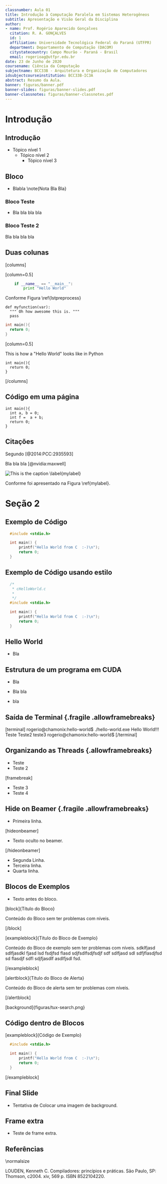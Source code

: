 ```yaml
---
classnumber: Aula 01
title: Introdução à Computação Paralela em Sistemas Heterogêneos
subtitle: Apresentação e Visão Geral da Disciplina
author:
- name: Prof. Rogério Aparecido Gonçalves
  citation: R. A. GONÇALVES
  id: 1
  affiliation: Universidade Tecnológica Federal do Paraná (UTFPR)
  department: Departamento de Computação (DACOM)
  citystatecountry: Campo Mourão - Paraná - Brasil
  email: rogerioag@utfpr.edu.br
date: 23 de Junho de 2020
coursename: Ciência da Computação
subjectname: BCC33B - Arquitetura e Organização de Computadores
idsubjectcourseinstitution: BCC33B-IC3A
abstract: Resumo da Aula.
banner: figuras/banner.pdf
banner-slides: figuras/banner-slides.pdf
banner-classnotes: figuras/banner-classnotes.pdf
---
```


# Introdução

## Introdução

* Tópico nível 1
  + Tópico nível 2
    - Tópico nível 3

## Bloco

* Blabla
  \note{Nota Bla Bla}

### Bloco Teste

* Bla bla bla bla

### Bloco Teste 2
Bla bla bla bla

## Duas colunas

[columns]

[column=0.5]

~~~~python
    if __name__ == "__main__":
        print "Hello World"
~~~~

Conforme Figura \ref{lstpreprocess}

~~~~{.python .numberLines caption="The preprocessing step" label=lstpreprocess}
def myfunction(var):
  """ Oh how awesome this is. """
  pass
~~~~

~~~~{.C .numberLines caption="This is a caption"}
int main(){
  return 0;
}
~~~~

[column=0.5]

This is how a "Hello World" looks like in Python

```Pseudo
int main(){
  return 0;
}
```
[/columns]

## Código em uma página

```{.Pseudo caption="This is a Pseudo"}
int main(){
  int a, b = 0;
  int f =  a + b;
  return 0;
}
```

## Citações

Segundo [@2014:PCC:2935593] 

Bla bla bla [@nvidia:maxwell]

![This is the caption \label{mylabel}](figuras/fig.png)

Conforme foi apresentado na Figura \ref{mylabel}.

# Seção 2

## Exemplo de Código

```c
  #include <stdio.h>

  int main() {
      printf("Hello World from C  :-)\n");
      return 0;
  }
```

## Exemplo de Código usando estilo

```{.c caption="Código" style=C basicstyle=\scriptsize\ttfamily}
  /*
   * cHelloWorld.c
   *
   */
  #include <stdio.h>

  int main() {
      printf("Hello World from C  :-)\n");
      return 0;
  }
```

## Hello World

* Bla

## Estrutura de um programa em CUDA

* Bla
+ Bla bla
- bla

## Saída de Terminal {.fragile .allowframebreaks}

[terminal]
rogerio@chamonix:hello-world$  ./hello-world.exe
Hello World!!!
Teste
Teste2
teste3
rogerio@chamonix:hello-world$
[/terminal]

## Organizando as Threads {.allowframebreaks}
* Teste
* Teste 2

[framebreak]

* Teste 3
* Teste 4

## Hide on Beamer {.fragile .allowframebreaks}

* Primeira linha.

[hideonbeamer]

* Texto oculto no beamer.

[/hideonbeamer]

* Segunda Linha.
* Terceira linha.
* Quarta linha.

## Blocos de Exemplos

* Texto antes do bloco.

[block]{Título do Bloco}

Conteúdo do Bloco sem ter problemas com níveis.

[/block]

[exampleblock]{Título do Bloco de Exemplo}

Conteúdo do Bloco de exemplo sem ter problemas com níveis. sdklfjasd sdlfjasdkl fjasd lsd fsdjfsd flasd sdjfsdlfsdjfsdjf sdf sdlfjasd sdl sdfjflasdjfsd sd flasdjf sdfl sdjfjasdlf asdlfjsdl fsd.

[/exampleblock]

[alertblock]{Título do Bloco de Alerta}

Conteúdo do Bloco de alerta sem ter problemas com níveis.

[/alertblock]

[background]{figuras/tux-search.png}

## Código dentro de Blocos

[exampleblock]{Código de Exemplo}

```c
  #include <stdio.h>

  int main() {
      printf("Hello World from C  :-)\n");
      return 0;
  }
```

[/exampleblock]

## Final Slide

* Tentativa de Colocar uma imagem de background.

<!-- 
## {.fragile .allowframebreaks .standout}
Thank you!
--> 

<!-- [appendix] -->

## Frame extra

* Teste de frame extra.

## Referências
\normalsize

LOUDEN, Kenneth C. Compiladores: princípios e práticas. São Paulo, SP: Thomson, c2004. xiv, 569 p. ISBN 8522104220.


